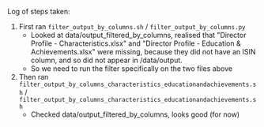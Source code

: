 Log of steps taken:
1. First ran `filter_output_by_columns.sh` / `filter_output_by_columns.py`
    - Looked at data/output_filtered_by_columns, realised that "Director Profile - Characteristics.xlsx" and "Director Profile - Education & Achievements.xlsx" were missing, because they did not have an ISIN column, and so did not appear in /data/output.
    - So we need to run the filter specifically on the two files above 
2. Then ran `filter_output_by_columns_characteristics_educationandachievements.sh` / `filter_output_by_columns_characteristics_educationandachievements.sh`
    - Checked data/output_filtered_by_columns, looks good (for now)
